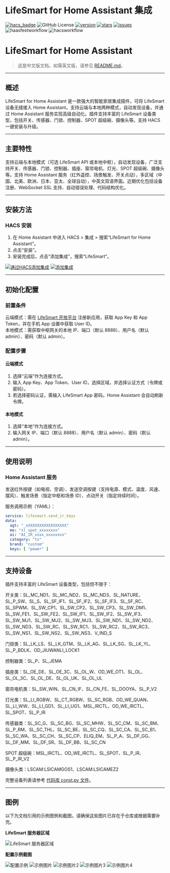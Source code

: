 # LifeSmart for Home Assistant 集成

[![hacs_badge](https://img.shields.io/badge/HACS-Default-orange.svg)](https://github.com/hacs/integration)
![GitHub License](https://img.shields.io/github/license/MapleEve/lifesmart-for-homeassistant)
[![version](https://img.shields.io/github/manifest-json/v/MapleEve/lifesmart-for-homeassistant?filename=custom_components%2Flifesmart%2Fmanifest.json)](https://github.com/MapleEve/lifesmart-for-homeassistant/releases/latest)
[![stars](https://img.shields.io/github/stars/MapleEve/lifesmart-for-homeassistant)](https://github.com/MapleEve/lifesmart-for-homeassistant/stargazers)
[![issues](https://img.shields.io/github/issues/MapleEve/lifesmart-for-homeassistant)](https://github.com/MapleEve/lifesmart-for-homeassistant/issues)
![haasfestworkflow](https://github.com/MapleEve/lifesmart-for-homeassistant/actions/workflows/haas-vali.yml/badge.svg)
![hacsworkflow](https://github.com/MapleEve/lifesmart-for-homeassistant/actions/workflows/hacs-vali.yml/badge.svg)

# LifeSmart for Home Assistant

> 这是中文版文档。如需英文版，请参见 [README.md](./README.md)。

---

## 概述

LifeSmart for Home Assistant 是一款强大的智能家居集成插件，可将 LifeSmart 设备无缝接入 Home
Assistant。支持云端与本地两种模式，自动发现设备，并通过 Home Assistant 服务实现高级自动化。插件支持丰富的 LifeSmart
设备类型，包括开关、传感器、门锁、控制器、SPOT 超级碗、摄像头等。支持 HACS 一键安装与升级。

---

## 主要特性

支持云端与本地模式（可选 LifeSmart API 或本地中枢），自动发现设备，广泛支持开关、传感器、门锁、控制器、插座、窗帘电机、灯光、SPOT
超级碗、摄像头等。支持 Home Assistant 服务（红外遥控、场景触发、开关点动），多区域（中国、北美、欧洲、日本、亚太、全球自动），中英文双语界面。近期优化包括设备注册、WebSocket
SSL 支持、自动错误处理、代码结构优化。

---

## 安装方法

### HACS 安装

1. 在 Home Assistant 中进入 HACS > 集成 > 搜索“LifeSmart for Home Assistant”。
2. 点击“安装”。
3. 安装完成后，点击“添加集成”，搜索“LifeSmart”。

[![通过HACS添加集成](https://my.home-assistant.io/badges/hacs_repository.svg)](https://my.home-assistant.io/redirect/hacs_repository/?owner=MapleEve&repository=lifesmart-for-homeassistant&category=integration)
[![添加集成](https://my.home-assistant.io/badges/config_flow_start.svg)](https://my.home-assistant.io/redirect/config_flow_start?domain=lifesmart)

---

## 初始化配置

### 前置条件

云端模式：需在 [LifeSmart 开放平台](http://www.ilifesmart.com/open/login) 注册新应用，获取 App Key 和 App Token，并在手机
App 设置中获取 User ID。  
本地模式：需获取中枢网关的本地 IP、端口（默认 8888）、用户名（默认 admin）、密码（默认 admin）。

### 配置步骤

#### 云端模式

1. 选择“云端”作为连接方式。
2. 输入 App Key、App Token、User ID，选择区域，并选择认证方式（令牌或密码）。
3. 若选择密码认证，需输入 LifeSmart App 密码，Home Assistant 会自动刷新令牌。

#### 本地模式

1. 选择“本地”作为连接方式。
2. 输入网关 IP、端口（默认 8888）、用户名（默认 admin）、密码（默认 admin）。

---

## 使用说明

### Home Assistant 服务

发送红外按键（如电视、空调）、发送空调按键（支持电源、模式、温度、风速、摆风）、触发场景（指定中枢和场景 ID）、点动开关（指定持续时间）。

服务调用示例（YAML）：

```yaml
service: lifesmart.send_ir_keys
data:
  agt: "_xXXXXXXXXXXXXXXXXX"
  me: "sl_spot_xxxxxxxx"
  ai: "AI_IR_xxxx_xxxxxxxx"
  category: "tv"
  brand: "custom"
  keys: [ "power" ]
```

---

## 支持设备

插件支持丰富的 LifeSmart 设备类型，包括但不限于：

开关类：SL_MC_ND1、SL_MC_ND2、SL_MC_ND3、SL_NATURE、SL_P_SW、SL_S、SL_SF_IF1、SL_SF_IF2、SL_SF_IF3、SL_SF_RC、SL_SPWM、SL_SW_CP1、SL_SW_CP2、SL_SW_CP3、SL_SW_DM1、SL_SW_FE1、SL_SW_FE2、SL_SW_IF1、SL_SW_IF2、SL_SW_IF3、SL_SW_MJ1、SL_SW_MJ2、SL_SW_MJ3、SL_SW_ND1、SL_SW_ND2、SL_SW_ND3、SL_SW_RC、SL_SW_RC1、SL_SW_RC2、SL_SW_RC3、SL_SW_NS1、SL_SW_NS2、SL_SW_NS3、V_IND_S

门锁类：SL_LK_LS、SL_LK_GTM、SL_LK_AG、SL_LK_SG、SL_LK_YL、SL_P_BDLK、OD_JIUWANLI_LOCK1

控制器类：SL_P、SL_JEMA

插座类：SL_OE_DE、SL_OE_3C、SL_OL_W、OD_WE_OT1、SL_OL、SL_OL_3C、SL_OL_DE、SL_OL_UK、SL_OL_UL

窗帘电机类：SL_SW_WIN、SL_CN_IF、SL_CN_FE、SL_DOOYA、SL_P_V2

灯光类：SL_LI_RGBW、SL_CT_RGBW、SL_SC_RGB、OD_WE_QUAN、SL_LI_WW、SL_LI_GD1、SL_LI_UG1、MSL_IRCTL、OD_WE_IRCTL、SL_SPOT、SL_P_IR

传感器类：SL_SC_G、SL_SC_BG、SL_SC_MHW、SL_SC_CM、SL_SC_BM、SL_P_RM、SL_SC_THL、SL_SC_BE、SL_SC_CQ、SL_SC_CA、SL_SC_B1、SL_SC_WA、SL_SC_CH、SL_SC_CP、ELIQ_EM、SL_P_A、SL_DF_GG、SL_DF_MM、SL_DF_SR、SL_DF_BB、SL_SC_CN

SPOT 超级碗：MSL_IRCTL、OD_WE_IRCTL、SL_SPOT、SL_P_IR、SL_P_IR_V2

摄像头类：LSCAM:LSICAMGOS1、LSCAM:LSICAMEZ2

完整设备列表请参考 [代码库 const.py 文件](https://github.com/MapleEve/lifesmart-for-homeassistant/blob/main/custom_components/lifesmart/const.py)。

---

## 图例

以下为文档引用的示例图例和截图，请确保这些图片已存在于仓库或根据需要补充。

**LifeSmart 服务器区域**

![LifeSmart 服务器区域](./docs/region-server.png)

**配置示例截图**

![配置示例](./docs/example-configuration.png)
![示例图片](./docs/example-image.png)
![示例图片2](./docs/example-image-2.png)
![示例图片3](./docs/example-image-3.png)
![示例图片4](./docs/example-image-4.png)
